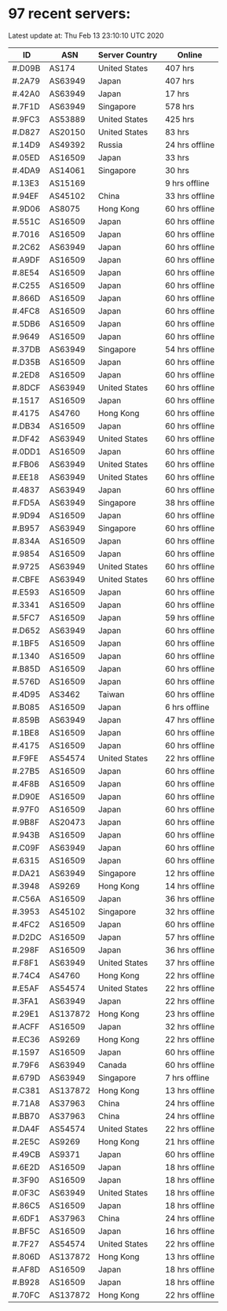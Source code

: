 # 97 recent servers:

Latest update at: Thu Feb 13 23:10:10 UTC 2020

| ID | ASN | Server Country | Online |
| -- | --- | -------------- | ------ |
| #.D09B | AS174 | United States | 407 hrs |
| #.2A79 | AS63949 | Japan | 407 hrs |
| #.42A0 | AS63949 | Japan | 17 hrs |
| #.7F1D | AS63949 | Singapore | 578 hrs |
| #.9FC3 | AS53889 | United States | 425 hrs |
| #.D827 | AS20150 | United States | 83 hrs |
| #.14D9 | AS49392 | Russia | 24 hrs offline |
| #.05ED | AS16509 | Japan | 33 hrs |
| #.4DA9 | AS14061 | Singapore | 30 hrs |
| #.13E3 | AS15169 |  | 9 hrs offline |
| #.94EF | AS45102 | China | 33 hrs offline |
| #.9D06 | AS8075 | Hong Kong | 60 hrs offline |
| #.551C | AS16509 | Japan | 60 hrs offline |
| #.7016 | AS16509 | Japan | 60 hrs offline |
| #.2C62 | AS63949 | Japan | 60 hrs offline |
| #.A9DF | AS16509 | Japan | 60 hrs offline |
| #.8E54 | AS16509 | Japan | 60 hrs offline |
| #.C255 | AS16509 | Japan | 60 hrs offline |
| #.866D | AS16509 | Japan | 60 hrs offline |
| #.4FC8 | AS16509 | Japan | 60 hrs offline |
| #.5DB6 | AS16509 | Japan | 60 hrs offline |
| #.9649 | AS16509 | Japan | 60 hrs offline |
| #.37DB | AS63949 | Singapore | 54 hrs offline |
| #.D35B | AS16509 | Japan | 60 hrs offline |
| #.2ED8 | AS16509 | Japan | 60 hrs offline |
| #.8DCF | AS63949 | United States | 60 hrs offline |
| #.1517 | AS16509 | Japan | 60 hrs offline |
| #.4175 | AS4760 | Hong Kong | 60 hrs offline |
| #.DB34 | AS16509 | Japan | 60 hrs offline |
| #.DF42 | AS63949 | United States | 60 hrs offline |
| #.0DD1 | AS16509 | Japan | 60 hrs offline |
| #.FB06 | AS63949 | United States | 60 hrs offline |
| #.EE18 | AS63949 | United States | 60 hrs offline |
| #.4837 | AS63949 | Japan | 60 hrs offline |
| #.FD5A | AS63949 | Singapore | 38 hrs offline |
| #.9D94 | AS16509 | Japan | 60 hrs offline |
| #.B957 | AS63949 | Singapore | 60 hrs offline |
| #.834A | AS16509 | Japan | 60 hrs offline |
| #.9854 | AS16509 | Japan | 60 hrs offline |
| #.9725 | AS63949 | United States | 60 hrs offline |
| #.CBFE | AS63949 | United States | 60 hrs offline |
| #.E593 | AS16509 | Japan | 60 hrs offline |
| #.3341 | AS16509 | Japan | 60 hrs offline |
| #.5FC7 | AS16509 | Japan | 59 hrs offline |
| #.D652 | AS63949 | Japan | 60 hrs offline |
| #.1BF5 | AS16509 | Japan | 60 hrs offline |
| #.1340 | AS16509 | Japan | 60 hrs offline |
| #.B85D | AS16509 | Japan | 60 hrs offline |
| #.576D | AS16509 | Japan | 60 hrs offline |
| #.4D95 | AS3462 | Taiwan | 60 hrs offline |
| #.B085 | AS16509 | Japan | 6 hrs offline |
| #.859B | AS63949 | Japan | 47 hrs offline |
| #.1BE8 | AS16509 | Japan | 60 hrs offline |
| #.4175 | AS16509 | Japan | 60 hrs offline |
| #.F9FE | AS54574 | United States | 22 hrs offline |
| #.27B5 | AS16509 | Japan | 60 hrs offline |
| #.4F8B | AS16509 | Japan | 60 hrs offline |
| #.D90E | AS16509 | Japan | 60 hrs offline |
| #.97F0 | AS16509 | Japan | 60 hrs offline |
| #.9B8F | AS20473 | Japan | 60 hrs offline |
| #.943B | AS16509 | Japan | 60 hrs offline |
| #.C09F | AS63949 | Japan | 60 hrs offline |
| #.6315 | AS16509 | Japan | 60 hrs offline |
| #.DA21 | AS63949 | Singapore | 12 hrs offline |
| #.3948 | AS9269 | Hong Kong | 14 hrs offline |
| #.C56A | AS16509 | Japan | 36 hrs offline |
| #.3953 | AS45102 | Singapore | 32 hrs offline |
| #.4FC2 | AS16509 | Japan | 60 hrs offline |
| #.D2DC | AS16509 | Japan | 57 hrs offline |
| #.298F | AS16509 | Japan | 36 hrs offline |
| #.F8F1 | AS63949 | United States | 37 hrs offline |
| #.74C4 | AS4760 | Hong Kong | 22 hrs offline |
| #.E5AF | AS54574 | United States | 22 hrs offline |
| #.3FA1 | AS63949 | Japan | 22 hrs offline |
| #.29E1 | AS137872 | Hong Kong | 23 hrs offline |
| #.ACFF | AS16509 | Japan | 32 hrs offline |
| #.EC36 | AS9269 | Hong Kong | 22 hrs offline |
| #.1597 | AS16509 | Japan | 60 hrs offline |
| #.79F6 | AS63949 | Canada | 60 hrs offline |
| #.679D | AS63949 | Singapore | 7 hrs offline |
| #.C381 | AS137872 | Hong Kong | 13 hrs offline |
| #.71A8 | AS37963 | China | 24 hrs offline |
| #.BB70 | AS37963 | China | 24 hrs offline |
| #.DA4F | AS54574 | United States | 22 hrs offline |
| #.2E5C | AS9269 | Hong Kong | 21 hrs offline |
| #.49CB | AS9371 | Japan | 60 hrs offline |
| #.6E2D | AS16509 | Japan | 18 hrs offline |
| #.3F90 | AS16509 | Japan | 18 hrs offline |
| #.0F3C | AS63949 | United States | 18 hrs offline |
| #.86C5 | AS16509 | Japan | 18 hrs offline |
| #.6DF1 | AS37963 | China | 24 hrs offline |
| #.BF5C | AS16509 | Japan | 16 hrs offline |
| #.7F27 | AS54574 | United States | 22 hrs offline |
| #.806D | AS137872 | Hong Kong | 13 hrs offline |
| #.AF8D | AS16509 | Japan | 18 hrs offline |
| #.B928 | AS16509 | Japan | 18 hrs offline |
| #.70FC | AS137872 | Hong Kong | 22 hrs offline |

